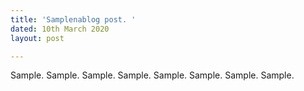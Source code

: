 ```yaml
---
title: 'Samplenablog post. '
dated: 10th March 2020
layout: post

---
```

Sample. Sample. Sample. Sample. Sample. Sample. Sample. Sample. 